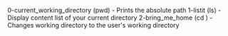 0-current_working_directory (pwd) - Prints the absolute path 
1-listit (ls) - Display content list of your current directory
2-bring_me_home (cd  ) - Changes working directory to the user's working directory
